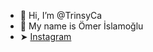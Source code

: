 - 👋 Hi, I’m @TrinsyCa
- 👤 My name is Ömer İslamoğlu
- ➤ <a href="https://www.instagram.com/omer.islmoglu/">Instagram</a>
